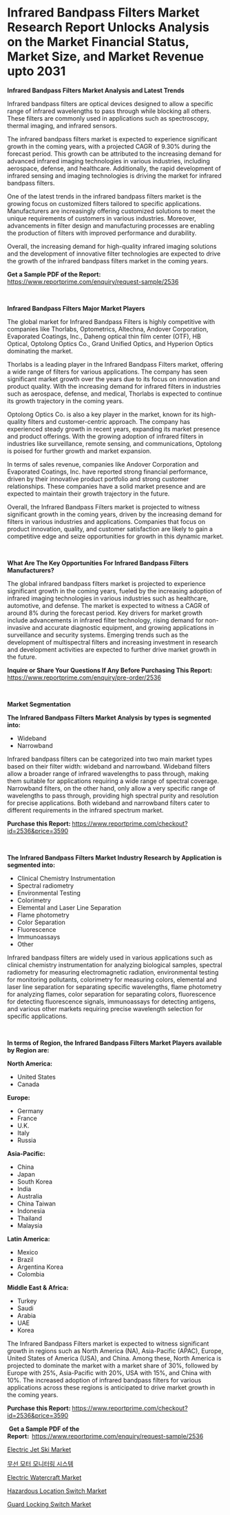 <p><h1>Infrared Bandpass Filters Market Research Report Unlocks Analysis on the Market Financial Status, Market Size, and Market Revenue upto 2031</h1></p><p><strong>Infrared Bandpass Filters Market Analysis and Latest Trends</strong></p>
<p><p>Infrared bandpass filters are optical devices designed to allow a specific range of infrared wavelengths to pass through while blocking all others. These filters are commonly used in applications such as spectroscopy, thermal imaging, and infrared sensors.</p><p>The infrared bandpass filters market is expected to experience significant growth in the coming years, with a projected CAGR of 9.30% during the forecast period. This growth can be attributed to the increasing demand for advanced infrared imaging technologies in various industries, including aerospace, defense, and healthcare. Additionally, the rapid development of infrared sensing and imaging technologies is driving the market for infrared bandpass filters.</p><p>One of the latest trends in the infrared bandpass filters market is the growing focus on customized filters tailored to specific applications. Manufacturers are increasingly offering customized solutions to meet the unique requirements of customers in various industries. Moreover, advancements in filter design and manufacturing processes are enabling the production of filters with improved performance and durability.</p><p>Overall, the increasing demand for high-quality infrared imaging solutions and the development of innovative filter technologies are expected to drive the growth of the infrared bandpass filters market in the coming years.</p></p>
<p><strong>Get a Sample PDF of the Report:&nbsp;</strong> <a href="https://www.reportprime.com/enquiry/request-sample/2536">https://www.reportprime.com/enquiry/request-sample/2536</a></p>
<p>&nbsp;</p>
<p><strong>Infrared Bandpass Filters Major Market Players</strong></p>
<p><p>The global market for Infrared Bandpass Filters is highly competitive with companies like Thorlabs, Optometrics, Altechna, Andover Corporation, Evaporated Coatings, Inc., Daheng optical thin film center (OTF), HB Optical, Optolong Optics Co., Grand Unified Optics, and Hyperion Optics dominating the market.</p><p>Thorlabs is a leading player in the Infrared Bandpass Filters market, offering a wide range of filters for various applications. The company has seen significant market growth over the years due to its focus on innovation and product quality. With the increasing demand for infrared filters in industries such as aerospace, defense, and medical, Thorlabs is expected to continue its growth trajectory in the coming years.</p><p>Optolong Optics Co. is also a key player in the market, known for its high-quality filters and customer-centric approach. The company has experienced steady growth in recent years, expanding its market presence and product offerings. With the growing adoption of infrared filters in industries like surveillance, remote sensing, and communications, Optolong is poised for further growth and market expansion.</p><p>In terms of sales revenue, companies like Andover Corporation and Evaporated Coatings, Inc. have reported strong financial performance, driven by their innovative product portfolio and strong customer relationships. These companies have a solid market presence and are expected to maintain their growth trajectory in the future.</p><p>Overall, the Infrared Bandpass Filters market is projected to witness significant growth in the coming years, driven by the increasing demand for filters in various industries and applications. Companies that focus on product innovation, quality, and customer satisfaction are likely to gain a competitive edge and seize opportunities for growth in this dynamic market.</p></p>
<p>&nbsp;</p>
<p><strong>What Are The Key Opportunities For Infrared Bandpass Filters Manufacturers?</strong></p>
<p><p>The global infrared bandpass filters market is projected to experience significant growth in the coming years, fueled by the increasing adoption of infrared imaging technologies in various industries such as healthcare, automotive, and defense. The market is expected to witness a CAGR of around 8% during the forecast period. Key drivers for market growth include advancements in infrared filter technology, rising demand for non-invasive and accurate diagnostic equipment, and growing applications in surveillance and security systems. Emerging trends such as the development of multispectral filters and increasing investment in research and development activities are expected to further drive market growth in the future.</p></p>
<p><strong>Inquire or Share Your Questions If Any Before Purchasing This Report:</strong> <a href="https://www.reportprime.com/enquiry/pre-order/2536">https://www.reportprime.com/enquiry/pre-order/2536</a></p>
<p>&nbsp;</p>
<p><strong>Market Segmentation</strong></p>
<p><strong>The Infrared Bandpass Filters Market Analysis by types is segmented into:</strong></p>
<p><ul><li>Wideband</li><li>Narrowband</li></ul></p>
<p><p>Infrared bandpass filters can be categorized into two main market types based on their filter width: wideband and narrowband. Wideband filters allow a broader range of infrared wavelengths to pass through, making them suitable for applications requiring a wide range of spectral coverage. Narrowband filters, on the other hand, only allow a very specific range of wavelengths to pass through, providing high spectral purity and resolution for precise applications. Both wideband and narrowband filters cater to different requirements in the infrared spectrum market.</p></p>
<p><strong>Purchase this Report:&nbsp;</strong><a href="https://www.reportprime.com/checkout?id=2536&price=3590">https://www.reportprime.com/checkout?id=2536&price=3590</a></p>
<p>&nbsp;</p>
<p><strong>The Infrared Bandpass Filters Market Industry Research by Application is segmented into:</strong></p>
<p><ul><li>Clinical Chemistry Instrumentation</li><li>Spectral radiometry</li><li>Environmental Testing</li><li>Colorimetry</li><li>Elemental and Laser Line Separation</li><li>Flame photometry</li><li>Color Separation</li><li>Fluorescence</li><li>Immunoassays</li><li>Other</li></ul></p>
<p><p>Infrared bandpass filters are widely used in various applications such as clinical chemistry instrumentation for analyzing biological samples, spectral radiometry for measuring electromagnetic radiation, environmental testing for monitoring pollutants, colorimetry for measuring colors, elemental and laser line separation for separating specific wavelengths, flame photometry for analyzing flames, color separation for separating colors, fluorescence for detecting fluorescence signals, immunoassays for detecting antigens, and various other markets requiring precise wavelength selection for specific applications.</p></p>
<p>&nbsp;</p>
<p><strong>In terms of Region, the Infrared Bandpass Filters Market Players available by Region are:</strong></p>
<p>
    <p> <strong> North America: </strong>
        <ul>
            <li>United States</li>
            <li>Canada</li>
        </ul>
        </p> 
    <p> <strong> Europe: </strong>
        <ul>
            <li>Germany</li>
            <li>France</li>
            <li>U.K.</li>
            <li>Italy</li>
            <li>Russia</li>
        </ul>
        </p> 
    <p> <strong> Asia-Pacific: </strong>
        <ul>
            <li>China</li>
            <li>Japan</li>
            <li>South Korea</li>
            <li>India</li>
            <li>Australia</li>
            <li>China Taiwan</li>
            <li>Indonesia</li>
            <li>Thailand</li>
            <li>Malaysia</li>
        </ul>
        </p> 
    <p> <strong> Latin America: </strong>
        <ul>
            <li>Mexico</li>
            <li>Brazil</li>
            <li>Argentina Korea</li>
            <li>Colombia</li>
        </ul>
        </p> 
    <p> <strong> Middle East & Africa: </strong>
        <ul>
            <li>Turkey</li>
            <li>Saudi</li>
            <li>Arabia</li>
            <li>UAE</li>
            <li>Korea</li>
        </ul>
    </p>
    </p>
<p><p>The Infrared Bandpass Filters market is expected to witness significant growth in regions such as North America (NA), Asia-Pacific (APAC), Europe, United States of America (USA), and China. Among these, North America is projected to dominate the market with a market share of 30%, followed by Europe with 25%, Asia-Pacific with 20%, USA with 15%, and China with 10%. The increased adoption of infrared bandpass filters for various applications across these regions is anticipated to drive market growth in the coming years.</p></p>
<p><strong>Purchase this Report: </strong><a href="https://www.reportprime.com/checkout?id=2536&price=3590">https://www.reportprime.com/checkout?id=2536&price=3590</a></p>
<p>&nbsp;<strong>Get a Sample PDF of the Report:&nbsp;&nbsp;</strong><a href="https://www.reportprime.com/enquiry/request-sample/2536">https://www.reportprime.com/enquiry/request-sample/2536</a></p>
<p><strong></strong></p>
<p><p><a href="https://issuu.com/reportprime-2/docs/electric-jet-ski-market-size-2030.pptx">Electric Jet Ski Market</a></p><p><a href="https://github.com/darrellockm3ytan895656/Market-Research-Report-List-1/blob/main/215360310858.md">무선 모터 모니터링 시스템</a></p><p><a href="https://issuu.com/reportprime-2/docs/electric-watercraft-market-size-2030.pptx">Electric Watercraft Market</a></p><p><a href="https://github.com/shotows/Market-Research-Report-List-2/blob/main/hazardous-location-switch-market.md">Hazardous Location Switch Market</a></p><p><a href="https://github.com/beatblasta/Market-Research-Report-List-2/blob/main/guard-locking-switch-market.md">Guard Locking Switch Market</a></p></p>